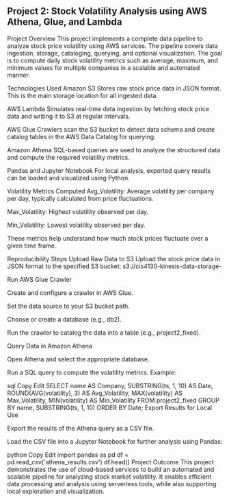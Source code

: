 ## Project 2: Stock Volatility Analysis using AWS Athena, Glue, and Lambda
Project Overview
This project implements a complete data pipeline to analyze stock price volatility using AWS services. The pipeline covers data ingestion, storage, cataloging, querying, and optional visualization. The goal is to compute daily stock volatility metrics such as average, maximum, and minimum values for multiple companies in a scalable and automated manner.

Technologies Used
Amazon S3
Stores raw stock price data in JSON format. This is the main storage location for all ingested data.

AWS Lambda
Simulates real-time data ingestion by fetching stock price data and writing it to S3 at regular intervals.

AWS Glue
Crawlers scan the S3 bucket to detect data schema and create catalog tables in the AWS Data Catalog for querying.

Amazon Athena
SQL-based queries are used to analyze the structured data and compute the required volatility metrics.

Pandas and Jupyter Notebook
For local analysis, exported query results can be loaded and visualized using Python.

Volatility Metrics Computed
Avg_Volatility: Average volatility per company per day, typically calculated from price fluctuations.

Max_Volatility: Highest volatility observed per day.

Min_Volatility: Lowest volatility observed per day.

These metrics help understand how much stock prices fluctuate over a given time frame.

Reproducibility Steps
Upload Raw Data to S3
Upload the stock price data in JSON format to the specified S3 bucket:
s3://cis4130-kinesis-data-storage-<your-id>

Run AWS Glue Crawler

Create and configure a crawler in AWS Glue.

Set the data source to your S3 bucket path.

Choose or create a database (e.g., db2).

Run the crawler to catalog the data into a table (e.g., project2_fixed).

Query Data in Amazon Athena

Open Athena and select the appropriate database.

Run a SQL query to compute the volatility metrics. Example:

sql
Copy
Edit
SELECT 
  name AS Company,
  SUBSTRING(ts, 1, 10) AS Date,
  ROUND(AVG(volatility), 3) AS Avg_Volatility,
  MAX(volatility) AS Max_Volatility,
  MIN(volatility) AS Min_Volatility
FROM project2_fixed
GROUP BY name, SUBSTRING(ts, 1, 10)
ORDER BY Date;
Export Results for Local Use

Export the results of the Athena query as a CSV file.

Load the CSV file into a Jupyter Notebook for further analysis using Pandas:

python
Copy
Edit
import pandas as pd
df = pd.read_csv('athena_results.csv')
df.head()
Project Outcome
This project demonstrates the use of cloud-based services to build an automated and scalable pipeline for analyzing stock market volatility. It enables efficient data processing and analysis using serverless tools, while also supporting local exploration and visualization.

